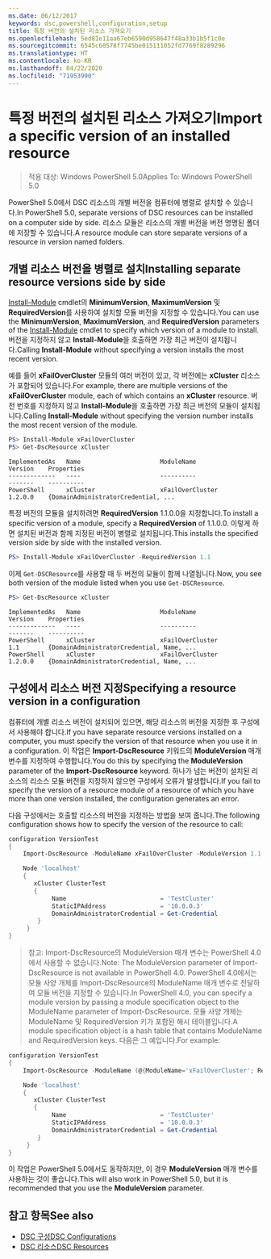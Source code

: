 ```yaml
---
ms.date: 06/12/2017
keywords: dsc,powershell,configuration,setup
title: 특정 버전의 설치된 리소스 가져오기
ms.openlocfilehash: 5ed81e11aa67eb6590d958647f48a33b1b5f1c0e
ms.sourcegitcommit: 6545c60578f7745be015111052fd7769f8289296
ms.translationtype: HT
ms.contentlocale: ko-KR
ms.lasthandoff: 04/22/2020
ms.locfileid: "71953990"
---
```

# <a name="import-a-specific-version-of-an-installed-resource"></a><span data-ttu-id="ecda7-103">특정 버전의 설치된 리소스 가져오기</span><span class="sxs-lookup"><span data-stu-id="ecda7-103">Import a specific version of an installed resource</span></span>

> <span data-ttu-id="ecda7-104">적용 대상: Windows PowerShell 5.0</span><span class="sxs-lookup"><span data-stu-id="ecda7-104">Applies To: Windows PowerShell 5.0</span></span>

<span data-ttu-id="ecda7-105">PowerShell 5.0에서 DSC 리소스의 개별 버전을 컴퓨터에 병렬로 설치할 수 있습니다.</span><span class="sxs-lookup"><span data-stu-id="ecda7-105">In PowerShell 5.0, separate versions of DSC resources can be installed on a computer side by side.</span></span> <span data-ttu-id="ecda7-106">리소스 모듈은 리소스의 개별 버전을 버전 명명된 폴더에 저장할 수 있습니다.</span><span class="sxs-lookup"><span data-stu-id="ecda7-106">A resource module can store separate versions of a resource in version named folders.</span></span>

## <a name="installing-separate-resource-versions-side-by-side"></a><span data-ttu-id="ecda7-107">개별 리소스 버전을 병렬로 설치</span><span class="sxs-lookup"><span data-stu-id="ecda7-107">Installing separate resource versions side by side</span></span>

<span data-ttu-id="ecda7-108">[Install-Module](/powershell/module/PowershellGet/Install-Module) cmdlet의 **MinimumVersion**, **MaximumVersion** 및 **RequiredVersion**를 사용하여 설치할 모듈 버전을 지정할 수 있습니다.</span><span class="sxs-lookup"><span data-stu-id="ecda7-108">You can use the **MinimumVersion**, **MaximumVersion**, and **RequiredVersion** parameters of the [Install-Module](/powershell/module/PowershellGet/Install-Module) cmdlet to specify which version of a module to install.</span></span> <span data-ttu-id="ecda7-109">버전을 지정하지 않고 **Install-Module**을 호출하면 가장 최근 버전이 설치됩니다.</span><span class="sxs-lookup"><span data-stu-id="ecda7-109">Calling **Install-Module** without specifying a version installs the most recent version.</span></span>

<span data-ttu-id="ecda7-110">예를 들어 **xFailOverCluster** 모듈의 여러 버전이 있고, 각 버전에는 **xCluster** 리소스가 포함되어 있습니다.</span><span class="sxs-lookup"><span data-stu-id="ecda7-110">For example, there are multiple versions of the **xFailOverCluster** module, each of which contains an **xCluster** resource.</span></span> <span data-ttu-id="ecda7-111">버전 번호를 지정하지 않고 **Install-Module**을 호출하면 가장 최근 버전의 모듈이 설치됩니다.</span><span class="sxs-lookup"><span data-stu-id="ecda7-111">Calling **Install-Module** without specifying the version number installs the most recent version of the module.</span></span>

```powershell
PS> Install-Module xFailOverCluster
PS> Get-DscResource xCluster
```

```output
ImplementedAs   Name                      ModuleName                     Version    Properties
-------------   ----                      ----------                     -------    ----------
PowerShell      xCluster                  xFailOverCluster               1.2.0.0    {DomainAdministratorCredential, ...
```

<span data-ttu-id="ecda7-112">특정 버전의 모듈을 설치하려면 **RequiredVersion** 1.1.0.0을 지정합니다.</span><span class="sxs-lookup"><span data-stu-id="ecda7-112">To install a specific version of a module, specify a **RequiredVersion** of 1.1.0.0.</span></span> <span data-ttu-id="ecda7-113">이렇게 하면 설치된 버전과 함께 지정된 버전이 병렬로 설치됩니다.</span><span class="sxs-lookup"><span data-stu-id="ecda7-113">This installs the specified version side by side with the installed version.</span></span>

```powershell
PS> Install-Module xFailOverCluster -RequiredVersion 1.1
```

<span data-ttu-id="ecda7-114">이제 `Get-DSCResource`를 사용할 때 두 버전의 모듈이 함께 나열됩니다.</span><span class="sxs-lookup"><span data-stu-id="ecda7-114">Now, you see both version of the module listed when you use `Get-DSCResource`.</span></span>

```powershell
PS> Get-DscResource xCluster
```

```output
ImplementedAs   Name                      ModuleName                     Version    Properties
-------------   ----                      ----------                     -------    ----------
PowerShell      xCluster                  xFailOverCluster               1.1        {DomainAdministratorCredential, Name, ...
PowerShell      xCluster                  xFailOverCluster               1.2.0.0    {DomainAdministratorCredential, Name, ...
```

## <a name="specifying-a-resource-version-in-a-configuration"></a><span data-ttu-id="ecda7-115">구성에서 리소스 버전 지정</span><span class="sxs-lookup"><span data-stu-id="ecda7-115">Specifying a resource version in a configuration</span></span>

<span data-ttu-id="ecda7-116">컴퓨터에 개별 리소스 버전이 설치되어 있으면, 해당 리소스의 버전을 지정한 후 구성에서 사용해야 합니다.</span><span class="sxs-lookup"><span data-stu-id="ecda7-116">If you have separate resource versions installed on a computer, you must specify the version of that resource when you use it in a configuration.</span></span> <span data-ttu-id="ecda7-117">이 작업은 **Import-DscResource** 키워드의 **ModuleVersion** 매개 변수를 지정하여 수행합니다.</span><span class="sxs-lookup"><span data-stu-id="ecda7-117">You do this by specifying the **ModuleVersion** parameter of the **Import-DscResource** keyword.</span></span> <span data-ttu-id="ecda7-118">하나가 넘는 버전이 설치된 리소스의 리소스 모듈 버전을 지정하지 않으면 구성에서 오류가 발생합니다.</span><span class="sxs-lookup"><span data-stu-id="ecda7-118">If you fail to specify the version of a resource module of a resource of which you have more than one version installed, the configuration generates an error.</span></span>

<span data-ttu-id="ecda7-119">다음 구성에서는 호출할 리소스의 버전을 지정하는 방법을 보여 줍니다.</span><span class="sxs-lookup"><span data-stu-id="ecda7-119">The following configuration shows how to specify the version of the resource to call:</span></span>

```powershell
configuration VersionTest
{
    Import-DscResource -ModuleName xFailOverCluster -ModuleVersion 1.1

    Node 'localhost'
    {
       xCluster ClusterTest
       {
            Name                          = 'TestCluster'
            StaticIPAddress               = '10.0.0.3'
            DomainAdministratorCredential = Get-Credential
        }
     }
}
```

><span data-ttu-id="ecda7-120">참고: Import-DscResource의 ModuleVersion 매개 변수는 PowerShell 4.0에서 사용할 수 없습니다.</span><span class="sxs-lookup"><span data-stu-id="ecda7-120">Note: The ModuleVersion parameter of Import-DscResource is not available in PowerShell 4.0.</span></span> <span data-ttu-id="ecda7-121">PowerShell 4.0에서는 모듈 사양 개체를 Import-DscResource의 ModuleName 매개 변수로 전달하여 모듈 버전을 지정할 수 있습니다.</span><span class="sxs-lookup"><span data-stu-id="ecda7-121">In PowerShell 4.0, you can specify a module version by passing a module specification object to the ModuleName parameter of Import-DscResource.</span></span> <span data-ttu-id="ecda7-122">모듈 사양 개체는 ModuleName 및 RequiredVersion 키가 포함된 해시 테이블입니다.</span><span class="sxs-lookup"><span data-stu-id="ecda7-122">A module specification object is a hash table that contains ModuleName and RequiredVersion  keys.</span></span> <span data-ttu-id="ecda7-123">다음은 그 예입니다.</span><span class="sxs-lookup"><span data-stu-id="ecda7-123">For example:</span></span>

```powershell
configuration VersionTest
{
    Import-DscResource -ModuleName (@{ModuleName='xFailOverCluster'; RequiredVersion='1.1'} )

    Node 'localhost'
    {
       xCluster ClusterTest
       {
            Name                          = 'TestCluster'
            StaticIPAddress               = '10.0.0.3'
            DomainAdministratorCredential = Get-Credential
        }
     }
}
```

<span data-ttu-id="ecda7-124">이 작업은 PowerShell 5.0에서도 동작하지만, 이 경우 **ModuleVersion** 매개 변수를 사용하는 것이 좋습니다.</span><span class="sxs-lookup"><span data-stu-id="ecda7-124">This will also work in PowerShell 5.0, but it is recommended that you use the **ModuleVersion** parameter.</span></span>

## <a name="see-also"></a><span data-ttu-id="ecda7-125">참고 항목</span><span class="sxs-lookup"><span data-stu-id="ecda7-125">See also</span></span>

- [<span data-ttu-id="ecda7-126">DSC 구성</span><span class="sxs-lookup"><span data-stu-id="ecda7-126">DSC Configurations</span></span>](configurations.md)
- [<span data-ttu-id="ecda7-127">DSC 리소스</span><span class="sxs-lookup"><span data-stu-id="ecda7-127">DSC Resources</span></span>](../resources/resources.md)
